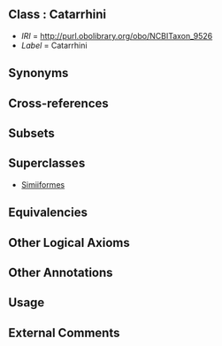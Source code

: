 
## Class : Catarrhini

 * *IRI* = http://purl.obolibrary.org/obo/NCBITaxon_9526
 * *Label* = Catarrhini

## Synonyms


## Cross-references


## Subsets


## Superclasses

 * [Simiiformes](../../NCBITaxon/93/NCBITaxon_314293.md)

## Equivalencies


## Other Logical Axioms


## Other Annotations


## Usage


## External Comments

